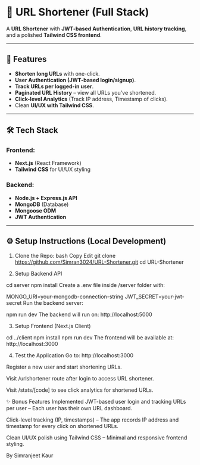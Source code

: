 # 🔗 URL Shortener (Full Stack)

A **URL Shortener** with **JWT-based Authentication**, **URL history tracking**, and a polished **Tailwind CSS frontend**.

---

## 🚀 Features
- **Shorten long URLs** with one-click.
- **User Authentication (JWT-based login/signup)**.
- **Track URLs per logged-in user**.
- **Paginated URL History** – view all URLs you've shortened.
- **Click-level Analytics** (Track IP address, Timestamp of clicks).
- Clean **UI/UX with Tailwind CSS**.

---

## 🛠️ Tech Stack
### Frontend:
- **Next.js** (React Framework)
- **Tailwind CSS** for UI/UX styling

### Backend:
- **Node.js + Express.js API**
- **MongoDB** (Database)
- **Mongoose ODM**
- **JWT Authentication**


---

## ⚙️ Setup Instructions (Local Development)
1. Clone the Repo:
bash
Copy
Edit
git clone https://github.com/Simran3024/URL-Shortener.git
cd URL-Shortener

2. Setup Backend API

cd server
npm install
Create a .env file inside /server folder with:

MONGO_URI=your-mongodb-connection-string
JWT_SECRET=your-jwt-secret
Run the backend server:

npm run dev
The backend will run on: http://localhost:5000

3. Setup Frontend (Next.js Client)

cd ../client
npm install
npm run dev
The frontend will be available at: http://localhost:3000

4. Test the Application
Go to: http://localhost:3000

Register a new user and start shortening URLs.

Visit /urlshortener route after login to access URL shortener.

Visit /stats/[code] to see click analytics for shortened URLs.

✨ Bonus Features Implemented
JWT-based user login and tracking URLs per user – Each user has their own URL dashboard.

Click-level tracking (IP, timestamps) – The app records IP address and timestamp for every click on shortened URLs.

Clean UI/UX polish using Tailwind CSS – Minimal and responsive frontend styling.


By Simranjeet Kaur
